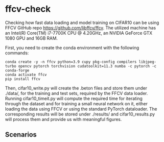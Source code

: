 # ffcv-check
Checking how fast data loading and model training on CIFAR10 can be using FFCV GitHub repo https://github.com/libffcv/ffcv.
The utilized machine has an Intel(R) Core(TM) i7-7700K CPU @ 4.20GHz, an NVIDIA GeForce GTX 1080 GPU
and 16GB RAM.

First, you need to create the conda environment with the following commands:
```
conda create -y -n ffcv python=3.9 cupy pkg-config compilers libjpeg-turbo opencv pytorch torchvision cudatoolkit=11.3 numba -c pytorch -c conda-forge
conda activate ffcv
pip install ffcv
```
Then, cifar10_write.py will create the .beton files and store them under ./data/, for the training and test sets, required by the FFCV data loader.
Running cifar10_timeit.py will compute the required time for iterating through the dataset
and for training a small neural network on it, either loading the data using FFCV or using
the standard PyTorch dataloader. The corresponding results will be stored under ./results/
and cifar10_results.py will process them and provide us with meaningful figures.

## Scenarios